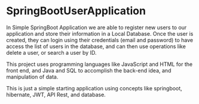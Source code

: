 # SpringBootUserApplication

In Simple SpringBoot Application we are able to register new users to our application and store their information in a Local Database.
Once the user is created, they can login using their credentials (email and password) to have access the list of users in the database, and can then use operations like 
delete a user, or search a user by ID. 

This project uses programming languages like JavaScript and HTML for the front end, and Java and SQL to accomplish the 
back-end idea, and manipulation of data.

This is just a simple starting application using concepts like springboot, hibernate, JWT, API Rest, and database.
